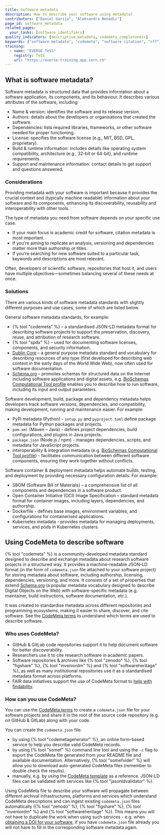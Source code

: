 ```yaml
---
title: Software metadata
description: How to describe your software using metadata?
contributors: ["Daniel Garijo", "Aleksandra Nenadic"]
page_id: software_metadata
related_pages:
  your_tasks: [software_identifiers]
quality_indicators: [descriptive_metadata, codemeta_completeness]
keywords: ["software metadata", "codemeta", "software citation", "cff"]
training:
  - name: "EVERSE TeSS"
    registry: TeSS
    url: "https://everse-training.app.cern.ch"
---
```



## What is software metadata?

Software metadata is structured data that provides information about a software application, its components, and its behaviour.
It describes various attributes of the software, including:

- Name & version: identifies the software and its release version.
- Authors: details about the developers or organisations that created the software.
- Dependencies: lists required libraries, frameworks, or other software needed for proper functioning.
- License: specifies the software license (e.g., MIT, BSD, GPL, proprietary).
- Build & runtime information: includes details like operating system compatibility, architecture (e.g., 32-bit or 64-bit), and runtime requirements.
- Support and maintenance information: contact details to get support and questions answered.

### Considerations

Providing metadata with your software is important because it provides the crucial context and (typically machine readable) information about your software and its components, enhancing its discoverability, reusability and interoperability with other tools.

The type of metadata you need from software depends on your specific use case.

- If your main focus is academic credit for software, citation metadata is most important.
- If you're aiming to replicate an analysis, versioning and dependencies matter more than authorship or titles.
- If you're searching for new software suited to a particular task, keywords and descriptions are most relevant.

Often, developers of scientific software, repositories that host it, and users have multiple objectives—sometimes balancing several of these needs at once.

### Solutions

There are various kinds of software metadata standards with slightly different purposes and use cases, some of which are listed below.

General software metadata standards, for example:

- {% tool "codemeta" %} – a standardised JSON-LD metadata format for describing software projects to support the preservation, discovery, reuse, and attribution of research software.
- {% tool "spdx" %} – used for documenting software licenses, components, and security information.
- [Dublin Core](https://www.dublincore.org/) – a general purpose metadata standard and vocabulary for describing resources of any type 
(first developed for describing web content in the early days of the World Wide Web), now often used for software documentation.
- [Schema.org](https://schema.org/) – promotes schemas for structured data on the Internet including software applications and digital assets, e.g. 
[BioSchemas Computational Tool profile](https://bioschemas.org/profiles/ComputationalTool/1.1-DRAFT) enables you to describe how to run software, including its input and output parameters.

Software development, build, package and dependency metadata helps developers track software versions, dependencies, and compatibility, making development, running and maintenance easier. For example:

- PyPI metadata (Python) - `setup.py` and `pyproject.toml` define package metadata for Python packages and projects.
- `pom.xml` (Maven – Java) - defines project dependencies, build configurations, and plugins in Java projects.
- `package.json` (Node.js / npm) - manages dependencies, scripts, and metadata for JavaScript projects.
- interoperability & integration metadata (e.g. [BioSchemas Computational Tool profile](https://bioschemas.org/profiles/ComputationalTool/1.1-DRAFT)) -
facilitates communication between different software components, ensuring they work together without conflicts.

Software container & deployment metadata helps automate builds, testing, and deployment by providing necessary configuration details.
For example:

- SBOM (Software Bill of Materials) – a comprehensive list of all components and dependencies in a software product.
- Open Container Initiative (OCI) Image Specification – standard metadata format for container images, including layers, dependencies, and authorship.
- Dockerfile - defines base images, environment variables, and configurations for containerised applications.
- Kubernetes metadata - provides metadata for managing deployments, services, and pods in Kubernetes clusters.

## Using CodeMeta to describe software

{% tool "codemeta" %} is a community-developed metadata standard designed to describe and exchange metadata about research software projects in a structured way.
It provides a machine-readable JSON-LD format (in the form of `codemeta.json` file attached to your software project) for storing metadata about software, including authorship, licensing, dependencies, versioning, and more.
It consists of a set of properties that extend [Schema.org](https://schema.org) (a popular metadata vocabulary designed to describe Digital Objects on the Web) with software-specific metadata (e.g. maintainer, build instructions, software documentation, etc.).

It was created to standardise metadata across different repositories and programming ecosystems, making it easier to share, discover, and cite software.
See the [CodeMeta terms](https://codemeta.github.io/terms/) to understand which terms are used to describe software.

### Who uses CodeMeta?

- GitHub & GitLab code repositories support it to help document software for better discoverability.
- Researchers use it to cite research software in academic papers.
- Software repositories & archives like {% tool "zenodo" %}, {% tool "figshare" %}, {% tool "inveniordm" %} and {% tool "softwareheritage" %}, as well as many institutional repositories use it as a standardised metadata format across platforms.
- FAIR data initiatives support the use of CodeMeta format to [help with findability](https://zenodo.org/records/13996966/files/DASH_FAIR_CodeMeta_Oct_2024.pdf).

### How can you use CodeMeta?

You can use the [CodeMeta terms](https://codemeta.github.io/terms/) to create a `codemeta.json` file for your software projects and share it in the root of the source code repository (e.g. on GitHub & GitLab) along with your code.

You can create the `codemeta.json` file:
* by using {% tool "codemetagenerator" %}, an online form-based service to help you describe valid CodeMeta records.
* by using {% tool "somef" %} command line tool and using the `-c` flag to export the CodeMeta file generated from your README file and available documentation. 
Alternatively, {% tool "somefvider" %} will allow you to download auto-generated CodeMeta files (remember to double check the results).
* manually, e.g. by using the [CodeMeta template](https://github.com/codemeta/codemeta/blob/master/codemeta.json) as a reference. JSON-LD files can be validated with services like {% tool "jasonldvalidator" %}.

Using CodeMeta file to describe your software will propagate between different archival infrastructures, platforms and services which understand CodeMeta descriptions and can ingest existing `codemeta.json` files automatically ({% tool "zenodo" %}, {% tool "figshare" %}, {% tool "inveniordm" %} and {% tool "softwareheritage" %}).
This means you will not have to duplicate the work when using such services - e.g. when [obtaining a DOI for your software](./software_identifiers), if you have `codemeta.json` file already you will not have to fill in the corresponding software metadata again.